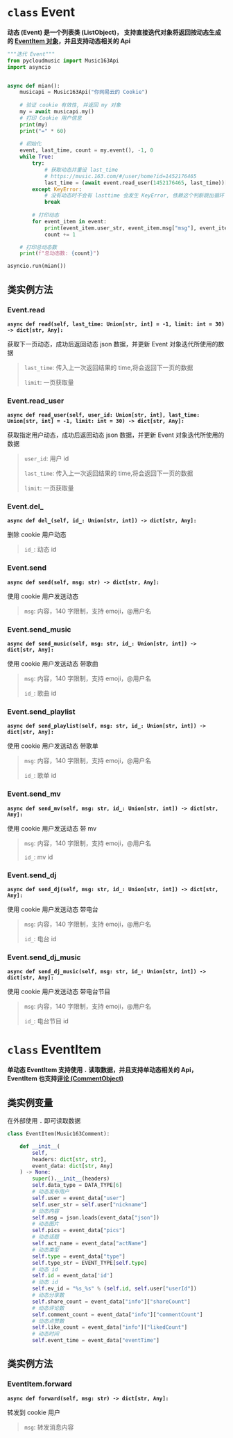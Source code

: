 # `class` Event

**动态 (Event) 是一个列表类 (ListObject)， 支持直接迭代对象将返回按动态生成的 [EventItem 对象](/pycloudmusic/Event?id=class-eventitem)，并且支持动态相关的 Api**

```python
"""迭代 Event"""
from pycloudmusic import Music163Api
import asyncio


async def mian():
    musicapi = Music163Api("你网易云的 Cookie")
    
    # 验证 cookie 有效性, 并返回 my 对象
    my = await musicapi.my()
    # 打印 Cookie 用户信息
    print(my)
    print("=" * 60)
    
    # 初始化
    event, last_time, count = my.event(), -1, 0
    while True:
        try:
            # 获取动态并重设 last_time
            # https://music.163.com/#/user/home?id=1452176465
            last_time = (await event.read_user(1452176465, last_time))["lasttime"]
        except KeyError:
            # 没有动态时不会有 lasttime 会发生 KeyError, 依赖这个判断跳出循环
            break
        
        # 打印动态
        for event_item in event:
            print(event_item.user_str, event_item.msg["msg"], event_item.id)
            count += 1

    # 打印总动态数
    print(f"总动态数: {count}")

asyncio.run(mian())
```

## 类实例方法

### Event.read

**`async def read(self, last_time: Union[str, int] = -1, limit: int = 30) -> dict[str, Any]:`**

获取下一页动态，成功后返回动态 json 数据，并更新 Event 对象迭代所使用的数据

> `last_time`: 传入上一次返回结果的 time,将会返回下一页的数据
>
> `limit`: 一页获取量

### Event.read_user

**`async def read_user(self, user_id: Union[str, int], last_time: Union[str, int] = -1, limit: int = 30) -> dict[str, Any]:`**

获取指定用户动态，成功后返回动态 json 数据，并更新 Event 对象迭代所使用的数据

> `user_id`: 用户 id
>
> `last_time`: 传入上一次返回结果的 time,将会返回下一页的数据
>
> `limit`: 一页获取量

### Event.del_

**`async def del_(self, id_: Union[str, int]) -> dict[str, Any]:`**

删除 cookie 用户动态

> `id_`: 动态 id

### Event.send

**`async def send(self, msg: str) -> dict[str, Any]:`**

使用 cookie 用户发送动态

> `msg`: 内容，140 字限制，支持 emoji，@用户名

### Event.send_music

**`async def send_music(self, msg: str, id_: Union[str, int]) -> dict[str, Any]:`**

使用 cookie 用户发送动态 带歌曲

> `msg`: 内容，140 字限制，支持 emoji，@用户名
>
> `id_`: 歌曲 id

### Event.send_playlist

**`async def send_playlist(self, msg: str, id_: Union[str, int]) -> dict[str, Any]:`**

使用 cookie 用户发送动态 带歌单

> `msg`: 内容，140 字限制，支持 emoji，@用户名
>
> `id_`: 歌单 id

### Event.send_mv

**`async def send_mv(self, msg: str, id_: Union[str, int]) -> dict[str, Any]:`**

使用 cookie 用户发送动态 带 mv

> `msg`: 内容，140 字限制，支持 emoji，@用户名
>
> `id_`: mv id

### Event.send_dj

**`async def send_dj(self, msg: str, id_: Union[str, int]) -> dict[str, Any]:`**

使用 cookie 用户发送动态 带电台

> `msg`: 内容，140 字限制，支持 emoji，@用户名
>
> `id_`: 电台 id

### Event.send_dj_music

**`async def send_dj_music(self, msg: str, id_: Union[str, int]) -> dict[str, Any]:`**

使用 cookie 用户发送动态 带电台节目

> `msg`: 内容，140 字限制，支持 emoji，@用户名
>
> `id_`: 电台节目 id

# `class` EventItem

**单动态 EventItem 支持使用 `.` 读取数据，并且支持单动态相关的 Api， EventItem 也支持[评论 (CommentObject)](/pycloudmusic/CommentObject)**

## 类实例变量

在外部使用 `.` 即可读取数据

```python
class EventItem(Music163Comment):

    def __init__(
        self, 
        headers: dict[str, str],
        event_data: dict[str, Any]
    ) -> None:
        super().__init__(headers)
        self.data_type = DATA_TYPE[6]
        # 动态发布用户
        self.user = event_data["user"]
        self.user_str = self.user["nickname"]
        # 动态内容
        self.msg = json.loads(event_data["json"])
        # 动态图片
        self.pics = event_data["pics"]
        # 动态话题
        self.act_name = event_data["actName"]
        # 动态类型
        self.type = event_data["type"]
        self.type_str = EVENT_TYPE[self.type]
        # 动态 id
        self.id = event_data['id']
        # 动态 id
        self.ev_id = "%s_%s" % (self.id, self.user["userId"])
        # 动态分享数
        self.share_count = event_data["info"]["shareCount"]
        # 动态评论数
        self.comment_count = event_data["info"]["commentCount"]
        # 动态点赞数
        self.like_count = event_data["info"]["likedCount"]
        # 动态时间
        self.event_time = event_data["eventTime"]
```

## 类实例方法

### EventItem.forward

**`async def forward(self, msg: str) -> dict[str, Any]:`**

转发到 cookie 用户

> `msg`: 转发消息内容